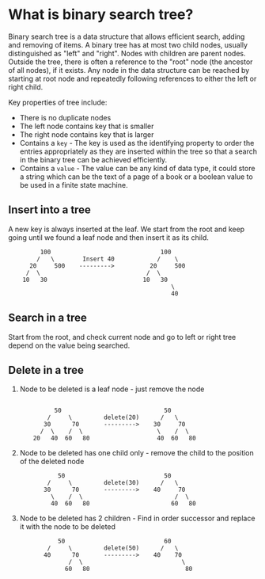 # What is binary search tree?

Binary search tree is a data structure that allows efficient search, adding and removing of items. A binary tree has at most two child nodes, usually distinguished as "left" and "right". Nodes with children are parent nodes. Outside the tree, there is often a reference to the "root" node (the ancestor of all nodes), if it exists. Any node in the data structure can be reached by starting at root node and repeatedly following references to either the left or right child.

Key properties of tree include:

- There is no duplicate nodes
- The left node contains key that is smaller
- The right node contains key that is larger
- Contains a `key` - The key is used as the identifying property to order the entries appropriately as they are inserted within the tree so that a search in the binary tree can be achieved efficiently.
- Contains a `value` - The value can be any kind of data type, it could store a string which can be the text of a page of a book or a boolean value to be used in a finite state machine.


## Insert into a tree 

A new key is always inserted at the leaf. We start from the root and keep going until we found a leaf node and then insert it as its child.

```
         100                               100
        /   \        Insert 40            /    \
      20     500    --------->          20     500 
     /  \                              /  \  
    10   30                           10   30
                                              \   
                                              40
```

## Search in a tree

Start from the root, and check current node and go to left or right tree depend on the value being searched.

## Delete in a tree 

1. Node to be deleted is a leaf node - just remove the node 

```

             50                             50
           /     \         delete(20)      /   \
          30      70       --------->    30     70 
         /  \    /  \                     \    /  \ 
       20   40  60   80                   40  60   80
```

2. Node to be deleted has one child only - remove the child to the position of the deleted node

```
              50                            50
           /     \         delete(30)      /   \
          30      70       --------->    40     70 
            \    /  \                          /  \ 
            40  60   80                       60   80

```

3. Node to be deleted has 2 children - Find in order successor and replace it with the node to be deleted


```
              50                            60
           /     \         delete(50)      /   \
          40      70       --------->    40    70 
                 /  \                            \ 
                60   80                           80

```